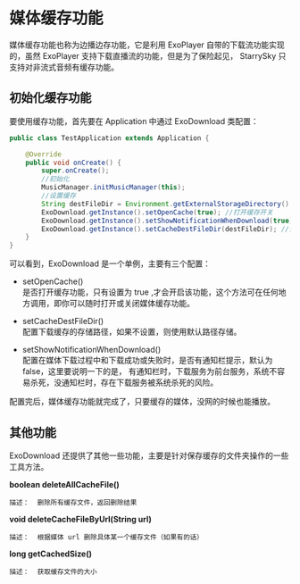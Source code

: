 # 媒体缓存功能

媒体缓存功能也称为边播边存功能，它是利用 ExoPlayer 自带的下载流功能实现的，虽然 ExoPlayer 支持下载直播流的功能，但是为了保险起见，
StarrySky 只支持对非流式音频有缓存功能。

## 初始化缓存功能

要使用缓存功能，首先要在 Application 中通过 ExoDownload 类配置：

```java
public class TestApplication extends Application {

    @Override
    public void onCreate() {
        super.onCreate();
        //初始化
        MusicManager.initMusicManager(this);
        //设置缓存
        String destFileDir = Environment.getExternalStorageDirectory().getAbsolutePath() + "/ExoCacheDir";
        ExoDownload.getInstance().setOpenCache(true); //打开缓存开关
        ExoDownload.getInstance().setShowNotificationWhenDownload(true);
        ExoDownload.getInstance().setCacheDestFileDir(destFileDir); //设置缓存文件夹
    }
}
```

可以看到，ExoDownload 是一个单例，主要有三个配置：  

- setOpenCache()  
是否打开缓存功能，只有设置为 true ,才会开启该功能，这个方法可在任何地方调用，即你可以随时打开或关闭媒体缓存功能。

- setCacheDestFileDir()  
配置下载缓存的存储路径，如果不设置，则使用默认路径存储。

- setShowNotificationWhenDownload()  
配置在媒体下载过程中和下载成功或失败时，是否有通知栏提示，默认为 false，这里要说明一下的是，
有通知栏时，下载服务为前台服务，系统不容易杀死，没通知栏时，存在下载服务被系统杀死的风险。

配置完后，媒体缓存功能就完成了，只要缓存的媒体，没网的时候也能播放。

## 其他功能

ExoDownload 还提供了其他一些功能，主要是针对保存缓存的文件夹操作的一些工具方法。

**boolean deleteAllCacheFile()**  

`描述：  删除所有缓存文件，返回删除结果`

**void deleteCacheFileByUrl(String url)**

`描述：  根据媒体 url 删除具体某一个缓存文件（如果有的话）`

**long getCachedSize()**

`描述：  获取缓存文件的大小`